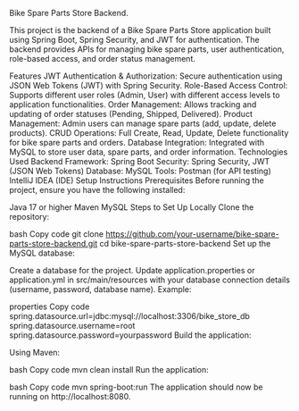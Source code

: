 Bike Spare Parts Store Backend.

This project is the backend of a Bike Spare Parts Store application built using Spring Boot, Spring Security, and JWT for authentication. The backend provides APIs for managing bike spare parts, user authentication, role-based access, and order status management.

Features
JWT Authentication & Authorization: Secure authentication using JSON Web Tokens (JWT) with Spring Security.
Role-Based Access Control: Supports different user roles (Admin, User) with different access levels to application functionalities.
Order Management: Allows tracking and updating of order statuses (Pending, Shipped, Delivered).
Product Management: Admin users can manage spare parts (add, update, delete products).
CRUD Operations: Full Create, Read, Update, Delete functionality for bike spare parts and orders.
Database Integration: Integrated with MySQL to store user data, spare parts, and order information.
Technologies Used
Backend Framework: Spring Boot
Security: Spring Security, JWT (JSON Web Tokens)
Database: MySQL
Tools:
Postman (for API testing)
IntelliJ IDEA (IDE)
Setup Instructions
Prerequisites
Before running the project, ensure you have the following installed:

Java 17 or higher
Maven
MySQL
Steps to Set Up Locally
Clone the repository:

bash
Copy code
git clone https://github.com/your-username/bike-spare-parts-store-backend.git
cd bike-spare-parts-store-backend
Set up the MySQL database:

Create a database for the project.
Update application.properties or application.yml in src/main/resources with your database connection details (username, password, database name).
Example:

properties
Copy code
spring.datasource.url=jdbc:mysql://localhost:3306/bike_store_db
spring.datasource.username=root
spring.datasource.password=yourpassword
Build the application:

Using Maven:

bash
Copy code
mvn clean install
Run the application:

bash
Copy code
mvn spring-boot:run
The application should now be running on http://localhost:8080.
